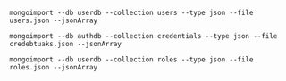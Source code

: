 `mongoimport --db userdb --collection users --type json --file users.json --jsonArray`

`mongoimport --db authdb --collection credentials --type json --file credebtuaks.json --jsonArray`

`mongoimport --db userdb --collection roles --type json --file roles.json --jsonArray`